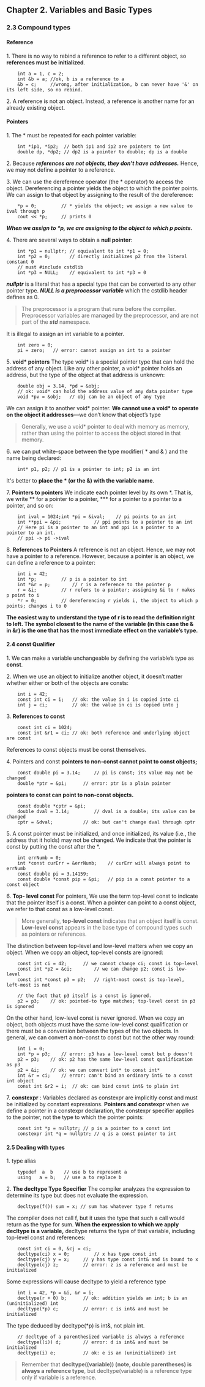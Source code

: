 ﻿## Chapter 2. Variables and Basic Types

### 2.3  Compound types
#### Reference
1\.  There is no way to rebind a reference to refer to a different object, so **references must be initialized**.
```
	int a = 1, c = 2;
	int &b = a; //ok, b is a reference to a
	&b = c;     //wrong, after initialization, b can never have '&' on its left side, so no rebind.
```
2\.  A reference is not an object. Instead, a reference is another name for an already existing object.

#### Pointers
1\. The * must be repeated for each pointer variable:
```
	int *ip1, *ip2;  // both ip1 and ip2 are pointers to int
	double dp, *dp2; // dp2 is a pointer to double; dp is a double
```
2\.  Because ***references are not objects, they don’t have addresses.*** Hence, we may not define a pointer to a reference.

3\. We can use the dereference operator (the * operator) to access the object. Dereferencing a pointer yields the object to which the pointer points. We can assign to that object by assigning to the result of the dereference:
```
	*p = 0;         // * yields the object; we assign a new value to ival through p
	cout << *p;     // prints 0
```
***When we assign to \*p, we are assigning to the object to which p points.***

4\. There are several ways to obtain a **null pointer**:
```
	int *p1 = nullptr; // equivalent to int *p1 = 0;
	int *p2 = 0; 	   // directly initializes p2 from the literal constant 0
	// must #include cstdlib
	int *p3 = NULL;    // equivalent to int *p3 = 0
```
***nullptr*** is a literal that has a special type that can be converted to any other pointer type.
***NULL is a preprocessor variable*** which the cstdlib header defines as 0. 
>The preprocessor is a program that runs before the compiler. Preprocessor variables are managed by the preprocessor, and are not part of the ***std*** namespace. 

It is illegal to assign an int variable to a pointer.
```
	int zero = 0;
	pi = zero;   // error: cannot assign an int to a pointer
```
5\.  **void\*  pointers**
The type void* is a special pointer type that can hold the address of any object. Like any other pointer, a void* pointer holds an address, but the type of the object at that address is unknown:
```
	double obj = 3.14, *pd = &obj;
	// ok: void* can hold the address value of any data pointer type
	void *pv = &obj;   // obj can be an object of any type
```
We can assign it to another void* pointer.  **We cannot use a void\* to operate on the object it addresses**—we don’t know that object’s type
>Generally, we use a void* pointer to deal with memory as memory, rather than using the pointer to access the object stored in that memory. 

6\.  we can put white-space between the type modifier( * and & ) and the name being declared:
```
	int* p1, p2; // p1 is a pointer to int; p2 is an int
```
It's better to **place the \* (or the &) with the variable name**.


7\.  **Pointers to pointers**
We indicate each pointer level by its own \*. That is, we write \*\*  for a pointer to a pointer, \*** for a pointer to a pointer to a pointer, and so on:
```
	int ival = 1024;int *pi = &ival; 	// pi points to an int
	int **ppi = &pi; 			// ppi points to a pointer to an int
	// Here pi is a pointer to an int and ppi is a pointer to a pointer to an int. 
	// ppi -> pi ->ival
```
8\.  **References to Pointers**
A reference is not an object. Hence, we may not have a pointer to a reference. However, because a pointer is an object, we can define a reference to a pointer:
```
	int i = 42;
	int *p; 		// p is a pointer to int
	int *&r = p; 	 	// r is a reference to the pointer p
	r = &i; 		// r refers to a pointer; assigning &i to r makes p point to i
	*r = 0; 		// dereferencing r yields i, the object to which p points; changes i to 0
```
**The easiest way to understand the type of r is to read the definition right to left. The symbol closest to the name of the variable (in this case the & in &r) is the one that has the most immediate effect on the variable’s type.** 
#### 2.4  const Qualifier
1\.  We can make a variable unchangeable by defining the variable’s type as **const**.

2\. When we use an object to initialize another object, it doesn’t matter whether either or both of the objects are consts:
```
	int i = 42;
	const int ci = i; 	// ok: the value in i is copied into ci
	int j = ci; 		// ok: the value in ci is copied into j
```
3\. **References to const**
```
	const int ci = 1024;
	const int &r1 = ci; // ok: both reference and underlying object are const
```
 References to const objects must be const themselves.
 
 4\. Pointers and const
 **pointers to non-const  cannot point to const objects;**
```
	const double pi = 3.14; 	// pi is const; its value may not be changed
	double *ptr = &pi; 		// error: ptr is a plain pointer
```
  **pointers to const can point to non-const objects.**
```
	const double *cptr = &pi; 
	double dval = 3.14; 		// dval is a double; its value can be changed
	cptr = &dval;			// ok: but can't change dval through cptr
```
5\. A const pointer must be initialized, and once initialized, its value (i.e., the address that it holds) may not be changed. We indicate that the pointer is const by putting the const after the \*. 
```
	int errNumb = 0;
	int *const curErr = &errNumb; 	 // curErr will always point to errNumb
	const double pi = 3.14159; 
	const double *const pip = &pi;	 // pip is a const pointer to a const object
```
6\. **Top- level const** 
For pointers, We use the term top-level const to indicate that the pointer itself is a const. When a pointer can point to a const object, we refer to that const as a low-level const.
>More generally, **top-level const** indicates that an object itself is const. 
>**Low-level const** appears in the base type of compound types such as pointers or references. 

The distinction between top-level and low-level matters when we copy an object. When we copy an object, top-level consts are ignored:
```
	const int ci = 42; 		// we cannot change ci; const is top-level
	const int *p2 = &ci; 		// we can change p2; const is low-level
	const int *const p3 = p2; 	// right-most const is top-level, left-most is not
	
	// the fact that p3 itself is a const is ignored.
	p2 = p3;    // ok: pointed-to type matches; top-level const in p3 is ignored
```  
On the other hand, low-level const is never ignored. When we copy an object, both objects must have the same low-level const qualification or there must be a conversion between the types of the two objects. In general, we can convert a non-const to const but not the other way round:
```
	int i = 0;
	int *p = p3; 	// error: p3 has a low-level const but p doesn't
	p2 = p3; 	// ok: p2 has the same low-level const qualification as p3
	p2 = &i; 	// ok: we can convert int* to const int*
	int &r = ci; 	// error: can't bind an ordinary int& to a const int object
	const int &r2 = i;  // ok: can bind const int& to plain int
```
7\.  **constexpr** : Variables declared as constexpr are implicitly const and must be initialized by constant
expressions.
**Pointers and constexpr**
when we define a pointer in a constexpr declaration, the constexpr specifier applies to the pointer, not the type to which the pointer points:
```
	const int *p = nullptr; // p is a pointer to a const int
	constexpr int *q = nullptr; // q is a const pointer to int
```
#### 2.5 Dealing with types
1\. type alias
```
	typedef  a  b    // use b to represent a
	using   a = b;   // use a to replace b
```
2\.  **The decltype Type Specifier**
The compiler analyzes the expression to determine its type but does not evaluate the expression.
```
	decltype(f()) sum = x; // sum has whatever type f returns
```
The compiler does not call f, but it uses the type that such a call would return as the type for sum. 
**When the expression to which we apply decltype is a variable,** decltype returns the type of that variable, including top-level const and references:
```
	const int ci = 0, &cj = ci;
	decltype(ci) x = 0; 	    // x has type const int
	decltype(cj) y = x;	    // y has type const int& and is bound to x
	decltype(cj) z; 	    // error: z is a reference and must be initialized
```
Some expressions will cause decltype to yield a reference type
```
	int i = 42, *p = &i, &r = i;
	decltype(r + 0) b; 	 	// ok: addition yields an int; b is an (uninitialized) int
	decltype(*p) c; 		// error: c is int& and must be initialized
``` 
The type deduced by decltype(\*p) is int&, not plain int.
```
	// decltype of a parenthesized variable is always a reference
	decltype((i)) d; 		// error: d is int& and must be initialized
	decltype(i) e;			// ok: e is an (uninitialized) int
```
>Remember that **decltype((variable)) (note, double parentheses) is always a reference type**, 
>but decltype(variable) is a reference type only if variable is a reference.
